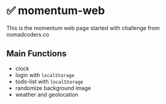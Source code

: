 # ✅ momentum-web
This is the momentum web page started with challenge from nomadcoders.co


## Main Functions

- clock
- login with `localStorage`
- todo-list with `localStorage`
- randomize background image
- weather and geolocation
